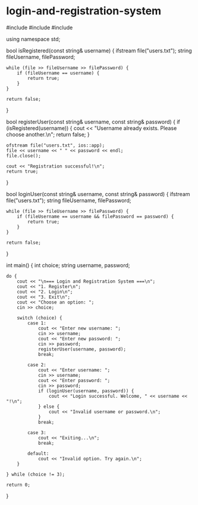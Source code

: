 # login-and-registration-system
#include <iostream>
#include <fstream>
#include <string>

using namespace std;

bool isRegistered(const string& username) {
    ifstream file("users.txt");
    string fileUsername, filePassword;
    
    while (file >> fileUsername >> filePassword) {
        if (fileUsername == username) {
            return true;
        }
    }

    return false;
}

bool registerUser(const string& username, const string& password) {
    if (isRegistered(username)) {
        cout << "Username already exists. Please choose another.\n";
        return false;
    }

    ofstream file("users.txt", ios::app);
    file << username << " " << password << endl;
    file.close();

    cout << "Registration successful!\n";
    return true;
}

bool loginUser(const string& username, const string& password) {
    ifstream file("users.txt");
    string fileUsername, filePassword;

    while (file >> fileUsername >> filePassword) {
        if (fileUsername == username && filePassword == password) {
            return true;
        }
    }

    return false;
}

int main() {
    int choice;
    string username, password;

    do {
        cout << "\n=== Login and Registration System ===\n";
        cout << "1. Register\n";
        cout << "2. Login\n";
        cout << "3. Exit\n";
        cout << "Choose an option: ";
        cin >> choice;

        switch (choice) {
            case 1:
                cout << "Enter new username: ";
                cin >> username;
                cout << "Enter new password: ";
                cin >> password;
                registerUser(username, password);
                break;

            case 2:
                cout << "Enter username: ";
                cin >> username;
                cout << "Enter password: ";
                cin >> password;
                if (loginUser(username, password)) {
                    cout << "Login successful. Welcome, " << username << "!\n";
                } else {
                    cout << "Invalid username or password.\n";
                }
                break;

            case 3:
                cout << "Exiting...\n";
                break;

            default:
                cout << "Invalid option. Try again.\n";
        }

    } while (choice != 3);

    return 0;
}
